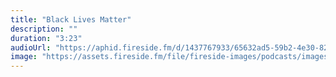 ```yaml
---
title: "Black Lives Matter"
description: ""
duration: "3:23"
audioUrl: "https://aphid.fireside.fm/d/1437767933/65632ad5-59b2-4e30-82d1-13845dce07dd/f5c6bef2-7583-4d57-a2f2-1b2648307a8c.mp3"
image: "https://assets.fireside.fm/file/fireside-images/podcasts/images/6/65632ad5-59b2-4e30-82d1-13845dce07dd/episodes/f/f5c6bef2-7583-4d57-a2f2-1b2648307a8c/cover.jpg"
---
```


